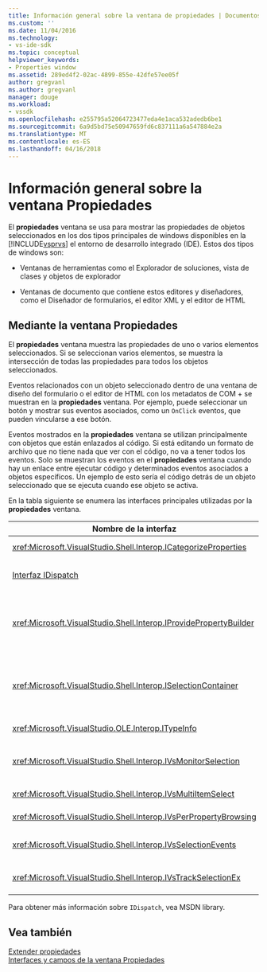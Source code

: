 ```yaml
---
title: Información general sobre la ventana de propiedades | Documentos de Microsoft
ms.custom: ''
ms.date: 11/04/2016
ms.technology:
- vs-ide-sdk
ms.topic: conceptual
helpviewer_keywords:
- Properties window
ms.assetid: 289ed4f2-02ac-4899-855e-42dfe57ee05f
author: gregvanl
ms.author: gregvanl
manager: douge
ms.workload:
- vssdk
ms.openlocfilehash: e255795a52064723477eda4e1aca532adedb6be1
ms.sourcegitcommit: 6a9d5bd75e50947659fd6c837111a6a547884e2a
ms.translationtype: MT
ms.contentlocale: es-ES
ms.lasthandoff: 04/16/2018
---
```

# <a name="properties-window-overview"></a>Información general sobre la ventana Propiedades
El **propiedades** ventana se usa para mostrar las propiedades de objetos seleccionados en los dos tipos principales de windows disponibles en la [!INCLUDE[vsprvs](../../code-quality/includes/vsprvs_md.md)] el entorno de desarrollo integrado (IDE). Estos dos tipos de windows son:  
  
-   Ventanas de herramientas como el Explorador de soluciones, vista de clases y objetos de explorador  
  
-   Ventanas de documento que contiene estos editores y diseñadores, como el Diseñador de formularios, el editor XML y el editor de HTML  
  
## <a name="using-the-properties-window"></a>Mediante la ventana Propiedades  
 El **propiedades** ventana muestra las propiedades de uno o varios elementos seleccionados. Si se seleccionan varios elementos, se muestra la intersección de todas las propiedades para todos los objetos seleccionados.  
  
 Eventos relacionados con un objeto seleccionado dentro de una ventana de diseño del formulario o el editor de HTML con los metadatos de COM + se muestran en la **propiedades** ventana. Por ejemplo, puede seleccionar un botón y mostrar sus eventos asociados, como un `OnClick` eventos, que pueden vincularse a ese botón.  
  
 Eventos mostrados en la **propiedades** ventana se utilizan principalmente con objetos que están enlazados al código. Si está editando un formato de archivo que no tiene nada que ver con el código, no va a tener todos los eventos. Solo se muestran los eventos en el **propiedades** ventana cuando hay un enlace entre ejecutar código y determinados eventos asociados a objetos específicos. Un ejemplo de esto sería el código detrás de un objeto seleccionado que se ejecuta cuando ese objeto se activa.  
  
 En la tabla siguiente se enumera las interfaces principales utilizadas por la **propiedades** ventana.  
  
|Nombre de la interfaz|Descripción|  
|--------------------|-----------------|  
|<xref:Microsoft.VisualStudio.Shell.Interop.ICategorizeProperties>|Proporciona una lista de categorías para la **propiedades** ventana y cada propiedad se asigna a una categoría.|  
|[Interfaz IDispatch](https://msdn.microsoft.com/library/windows/desktop/ms221608.aspx)|Expone métodos y propiedades para la programación de herramientas y otras aplicaciones que admiten la automatización de un objeto.|  
|<xref:Microsoft.VisualStudio.Shell.Interop.IProvidePropertyBuilder>|Proporciona botones de puntos suspensivos (...) que se llama *generadores* que abrir ventanas de cuadro de diálogo modal implementadas por el propio objeto. Se utiliza si no tiene el tipo fácilmente un valor por el usuario en un campo de texto. Por ejemplo, podría utilizarse para abrir un selector de color que determina el valor RGB para usted.|  
|<xref:Microsoft.VisualStudio.Shell.Interop.ISelectionContainer>|Proporciona acceso a objetos que se utiliza para actualizar la información que se muestra en el **propiedades** ventana. <xref:Microsoft.VisualStudio.Shell.Interop.ISelectionContainer> se implementa mediante paquetes VSPackage para cada ventana que contiene objetos que pueden seleccionarse con propiedades relacionadas que se mostrarán.|  
|<xref:Microsoft.VisualStudio.OLE.Interop.ITypeInfo>|Proporciona información sobre el tipo de un objeto como métodos de una interfaz y los campos de una estructura.|  
|<xref:Microsoft.VisualStudio.Shell.Interop.IVsMonitorSelection>|Permite VSPackages para recibir la notificación de eventos de selección y recuperar información acerca de la jerarquía del proyecto actual, el elemento, el valor del elemento y el contexto de la interfaz de usuario de comandos.|  
|<xref:Microsoft.VisualStudio.Shell.Interop.IVsMultiItemSelect>|Proporciona el entorno que brinda acceso a las selecciones múltiples.|  
|<xref:Microsoft.VisualStudio.Shell.Interop.IVsPerPropertyBrowsing>|Usa para proporcionar los nombres traducidos en algunas propiedades que se muestran en la **propiedades** ventana.|  
|<xref:Microsoft.VisualStudio.Shell.Interop.IVsSelectionEvents>|Notifica a VSPackages registrados de los cambios en la selección actual, el valor del elemento o el contexto de la interfaz de usuario de comandos.|  
|<xref:Microsoft.VisualStudio.Shell.Interop.IVsTrackSelectionEx>|Notifica el entorno de un cambio en la selección actual y proporciona acceso a la información de jerarquía y elementos relacionados con la nueva selección.|  
  
 Para obtener más información sobre `IDispatch`, vea MSDN library.  
  
## <a name="see-also"></a>Vea también  
 [Extender propiedades](../../extensibility/internals/extending-properties.md)   
 [Interfaces y campos de la ventana Propiedades](../../extensibility/internals/properties-window-fields-and-interfaces.md)